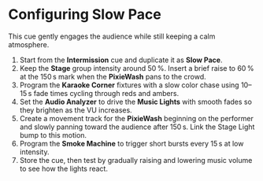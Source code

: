 # Configuring Slow Pace

This cue gently engages the audience while still keeping a calm atmosphere.

1. Start from the **Intermission** cue and duplicate it as **Slow Pace**.
2. Keep the **Stage** group intensity around 50 %. Insert a brief raise to
   60 % at the 150 s mark when the **PixieWash** pans to the crowd.
3. Program the **Karaoke Corner** fixtures with a slow color chase using 10–15 s
   fade times cycling through reds and ambers.
4. Set the **Audio Analyzer** to drive the **Music Lights** with smooth fades so
   they brighten as the VU increases.
5. Create a movement track for the **PixieWash** beginning on the performer and
   slowly panning toward the audience after 150 s. Link the Stage Light bump to
   this motion.
6. Program the **Smoke Machine** to trigger short bursts every 15 s at low
   intensity.
7. Store the cue, then test by gradually raising and lowering music volume to
   see how the lights react.
